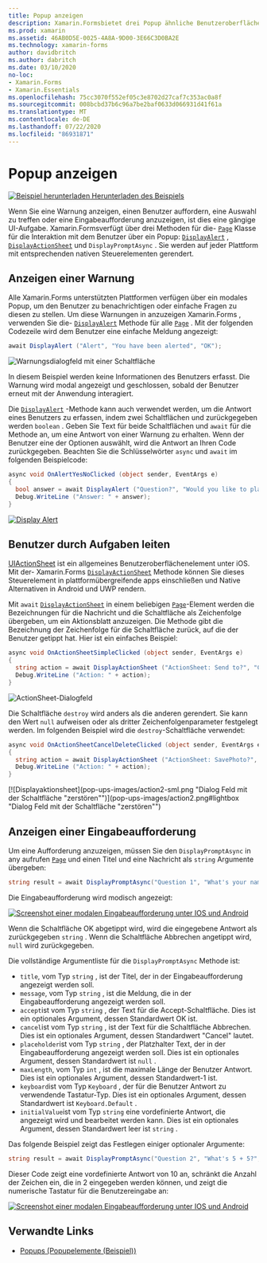```yaml
---
title: Popup anzeigen
description: Xamarin.Formsbietet drei Popup ähnliche Benutzeroberflächen Elemente – eine Warnung, ein Aktions Blatt und eine Eingabeaufforderung. In diesem Artikel wird die Verwendung von Warnungen, Aktions Blättern und Eingabe Aufforderungs-APIs zum Anzeigen von Dialogfeldern veranschaulicht, die Benutzer zu einfachen Fragen auffordern, Benutzer durch Aufgaben leiten und Eingabe Aufforderungen anzeigen.
ms.prod: xamarin
ms.assetid: 46AB0D5E-0025-4A8A-9D00-3E66C3D0BA2E
ms.technology: xamarin-forms
author: davidbritch
ms.author: dabritch
ms.date: 03/10/2020
no-loc:
- Xamarin.Forms
- Xamarin.Essentials
ms.openlocfilehash: 75cc3070f552ef05c3e8702d27caf7c353ac0a8f
ms.sourcegitcommit: 008bcbd37b6c96a7be2baf0633d066931d41f61a
ms.translationtype: MT
ms.contentlocale: de-DE
ms.lasthandoff: 07/22/2020
ms.locfileid: "86931871"
---
```

# <a name="display-pop-ups"></a>Popup anzeigen

[![Beispiel herunterladen](~/media/shared/download.png) Herunterladen des Beispiels](https://docs.microsoft.com/samples/xamarin/xamarin-forms-samples/navigation-pop-ups)

Wenn Sie eine Warnung anzeigen, einen Benutzer auffordern, eine Auswahl zu treffen oder eine Eingabeaufforderung anzuzeigen, ist dies eine gängige UI-Aufgabe. Xamarin.Formsverfügt über drei Methoden für die- [`Page`](xref:Xamarin.Forms.Page) Klasse für die Interaktion mit dem Benutzer über ein Popup: [`DisplayAlert`](xref:Xamarin.Forms.Page.DisplayAlert*) , [`DisplayActionSheet`](xref:Xamarin.Forms.Page.DisplayActionSheet*) und `DisplayPromptAsync` . Sie werden auf jeder Plattform mit entsprechenden nativen Steuerelementen gerendert.

## <a name="display-an-alert"></a>Anzeigen einer Warnung

Alle Xamarin.Forms unterstützten Plattformen verfügen über ein modales Popup, um den Benutzer zu benachrichtigen oder einfache Fragen zu diesen zu stellen. Um diese Warnungen in anzuzeigen Xamarin.Forms , verwenden Sie die- [`DisplayAlert`](xref:Xamarin.Forms.Page.DisplayAlert*) Methode für alle [`Page`](xref:Xamarin.Forms.Page) . Mit der folgenden Codezeile wird dem Benutzer eine einfache Meldung angezeigt:

```csharp
await DisplayAlert ("Alert", "You have been alerted", "OK");
```

![Warnungsdialogfeld mit einer Schaltfläche](pop-ups-images/alert.png)

In diesem Beispiel werden keine Informationen des Benutzers erfasst. Die Warnung wird modal angezeigt und geschlossen, sobald der Benutzer erneut mit der Anwendung interagiert.

Die [`DisplayAlert`](xref:Xamarin.Forms.Page.DisplayAlert*) -Methode kann auch verwendet werden, um die Antwort eines Benutzers zu erfassen, indem zwei Schaltflächen und zurückgegeben werden `boolean` . Geben Sie Text für beide Schaltflächen und `await` für die Methode an, um eine Antwort von einer Warnung zu erhalten. Wenn der Benutzer eine der Optionen auswählt, wird die Antwort an Ihren Code zurückgegeben. Beachten Sie die Schlüsselwörter `async` und `await` im folgenden Beispielcode:

```csharp
async void OnAlertYesNoClicked (object sender, EventArgs e)
{
  bool answer = await DisplayAlert ("Question?", "Would you like to play a game", "Yes", "No");
  Debug.WriteLine ("Answer: " + answer);
}
```

[![Display Alert](pop-ups-images/alert2-sml.png "Warn Dialogfeld mit zwei Schaltflächen")](pop-ups-images/alert2.png#lightbox "Warn Dialogfeld mit zwei Schaltflächen")

## <a name="guide-users-through-tasks"></a>Benutzer durch Aufgaben leiten

[UIActionSheet](https://developer.apple.com/library/ios/documentation/uikit/reference/uiactionsheet_class/Reference/Reference.html) ist ein allgemeines Benutzeroberflächenelement unter iOS. Mit der- Xamarin.Forms [`DisplayActionSheet`](xref:Xamarin.Forms.Page.DisplayActionSheet*) Methode können Sie dieses Steuerelement in plattformübergreifende apps einschließen und Native Alternativen in Android und UWP rendern.

Mit `await` [`DisplayActionSheet`](xref:Xamarin.Forms.Page.DisplayActionSheet*) in einem beliebigen [`Page`](xref:Xamarin.Forms.Page)-Element werden die Bezeichnungen für die Nachricht und die Schaltfläche als Zeichenfolge übergeben, um ein Aktionsblatt anzuzeigen. Die Methode gibt die Bezeichnung der Zeichenfolge für die Schaltfläche zurück, auf die der Benutzer getippt hat. Hier ist ein einfaches Beispiel:

```csharp
async void OnActionSheetSimpleClicked (object sender, EventArgs e)
{
  string action = await DisplayActionSheet ("ActionSheet: Send to?", "Cancel", null, "Email", "Twitter", "Facebook");
  Debug.WriteLine ("Action: " + action);
}
```

![ActionSheet-Dialogfeld](pop-ups-images/action.png)

Die Schaltfläche `destroy` wird anders als die anderen gerendert. Sie kann den Wert `null` aufweisen oder als dritter Zeichenfolgenparameter festgelegt werden. Im folgenden Beispiel wird die `destroy`-Schaltfläche verwendet:

```csharp
async void OnActionSheetCancelDeleteClicked (object sender, EventArgs e)
{
  string action = await DisplayActionSheet ("ActionSheet: SavePhoto?", "Cancel", "Delete", "Photo Roll", "Email");
  Debug.WriteLine ("Action: " + action);
}
```

[![Displayaktionsheet](pop-ups-images/action2-sml.png "Dialog Feld mit der Schaltfläche "zerstören"")](pop-ups-images/action2.png#lightbox "Dialog Feld mit der Schaltfläche "zerstören"")

## <a name="display-a-prompt"></a>Anzeigen einer Eingabeaufforderung

Um eine Aufforderung anzuzeigen, müssen Sie den `DisplayPromptAsync` in any aufrufen [`Page`](xref:Xamarin.Forms.Page) und einen Titel und eine Nachricht als `string` Argumente übergeben:

```csharp
string result = await DisplayPromptAsync("Question 1", "What's your name?");
```

Die Eingabeaufforderung wird modisch angezeigt:

[![Screenshot einer modalen Eingabeaufforderung unter IOS und Android](pop-ups-images/simple-prompt.png "Modale Eingabeaufforderung")](pop-ups-images/simple-prompt-large.png#lightbox "Modale Eingabeaufforderung")

Wenn die Schaltfläche OK abgetippt wird, wird die eingegebene Antwort als zurückgegeben `string` . Wenn die Schaltfläche Abbrechen angetippt wird, `null` wird zurückgegeben.

Die vollständige Argumentliste für die `DisplayPromptAsync` Methode ist:

- `title`, vom Typ `string` , ist der Titel, der in der Eingabeaufforderung angezeigt werden soll.
- `message`, vom Typ `string` , ist die Meldung, die in der Eingabeaufforderung angezeigt werden soll.
- `accept`ist vom Typ `string` , der Text für die Accept-Schaltfläche. Dies ist ein optionales Argument, dessen Standardwert OK ist.
- `cancel`ist vom Typ `string` , ist der Text für die Schaltfläche Abbrechen. Dies ist ein optionales Argument, dessen Standardwert "Cancel" lautet.
- `placeholder`ist vom Typ `string` , der Platzhalter Text, der in der Eingabeaufforderung angezeigt werden soll. Dies ist ein optionales Argument, dessen Standardwert ist `null` .
- `maxLength`, vom Typ `int` , ist die maximale Länge der Benutzer Antwort. Dies ist ein optionales Argument, dessen Standardwert-1 ist.
- `keyboard`ist vom Typ `Keyboard` , der für die Benutzer Antwort zu verwendende Tastatur-Typ. Dies ist ein optionales Argument, dessen Standardwert ist `Keyboard.Default` .
- `initialValue`ist vom Typ `string` eine vordefinierte Antwort, die angezeigt wird und bearbeitet werden kann. Dies ist ein optionales Argument, dessen Standardwert leer ist `string` .

Das folgende Beispiel zeigt das Festlegen einiger optionaler Argumente:

```csharp
string result = await DisplayPromptAsync("Question 2", "What's 5 + 5?", initialValue: "10", maxLength: 2, keyboard: Keyboard.Numeric);
```

Dieser Code zeigt eine vordefinierte Antwort von 10 an, schränkt die Anzahl der Zeichen ein, die in 2 eingegeben werden können, und zeigt die numerische Tastatur für die Benutzereingabe an:

[![Screenshot einer modalen Eingabeaufforderung unter IOS und Android](pop-ups-images/keyboard-prompt.png "Modale Eingabeaufforderung")](pop-ups-images/keyboard-prompt-large.png#lightbox "Modale Eingabeaufforderung")

## <a name="related-links"></a>Verwandte Links

- [Popups (Popupelemente (Beispiel))](https://docs.microsoft.com/samples/xamarin/xamarin-forms-samples/navigation-pop-ups)
